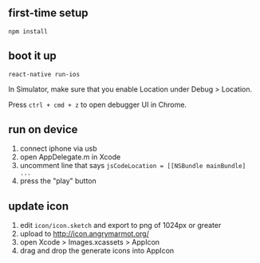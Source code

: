 ## first-time setup

```
npm install
```

## boot it up

```
react-native run-ios
```

In Simulator, make sure that you enable Location under Debug > Location.

Press `ctrl + cmd + z` to open debugger UI in Chrome.

## run on device

1. connect iphone via usb
1. open AppDelegate.m in Xcode
1. uncomment line that says `jsCodeLocation = [[NSBundle mainBundle] ...`
1. press the "play" button

## update icon

1. edit `icon/icon.sketch` and export to png of 1024px or greater
1. upload to http://icon.angrymarmot.org/
1. open Xcode > Images.xcassets > AppIcon
1. drag and drop the generate icons into AppIcon
